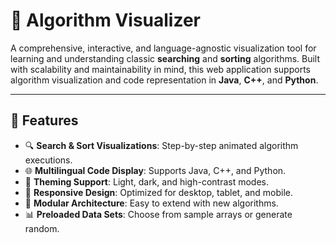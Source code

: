 # 🧠 Algorithm Visualizer

A comprehensive, interactive, and language-agnostic visualization tool for learning and understanding classic **searching** and **sorting** algorithms. Built with scalability and maintainability in mind, this web application supports algorithm visualization and code representation in **Java**, **C++**, and **Python**.

---

## 🚀 Features

- 🔍 **Search & Sort Visualizations**: Step-by-step animated algorithm executions.
- 🌐 **Multilingual Code Display**: Supports Java, C++, and Python.
- 🎨 **Theming Support**: Light, dark, and high-contrast modes.
- 📱 **Responsive Design**: Optimized for desktop, tablet, and mobile.
- 🧩 **Modular Architecture**: Easy to extend with new algorithms.
- 📊 **Preloaded Data Sets**: Choose from sample arrays or generate random.
